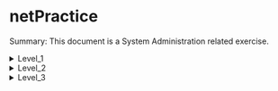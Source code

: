 # netPractice

Summary: This document is a System Administration related exercise.

<details>

<summary>Level_1</summary>
<p>
	<img src="https://raw.githubusercontent.com/Mustapha-Nawawi-T/netPractice/main/photos/Level_1.png" alt="image Level_1">
</p>

### to connect client A with client B the shold have same mask (255.255.255.0) thene the maske well split the ip address to tow parts (ip of the network and ip of the node or host) in these case the ip of the network is 104.96.23.0 so we have arange of ip we can use (104.96.23.1 to 104.96.23.254 the last one is for brodcatsting (104.96.23.255)) so we gave client A ip of (104.96.23.1) and clinet B ip of (104.96.23.12) ;

### to connect clinet D withe clint C we do the same then but these time we have mask of (255.255.0.0) so we have range (211.191.0.1 to 211.191.255.255) so we gave clinet D ip of (211.191.245.1) and clinet C ip of (211.191.245.75) ;

</details>

<details>

<summary>Level_2</summary>
<p>
	<img src="https://raw.githubusercontent.com/Mustapha-Nawawi-T/netPractice/main/photos/Level_2.png" alt="image Level_2">
</p>

### in these level we did like level_1 but we tested ip addresses like 127.0.0.1 (we can't use these addresses (127.0.0.0) to (127.255.255) becouse the are loop bach addresses)

### and also we work we the last maske we can use its (/30) it's same as (255.255.252) that we gave use just tow addresses that we need 0.0.0.1 and 0.0.0.2

</details>

<details>

<summary>Level_3</summary>
<p>
	<img src="https://raw.githubusercontent.com/Mustapha-Nawawi-T/netPractice/main/photos/Level_3.png" alt="image Level_2">
</p>

### we dide as the last tow levels but these time we have what cold a switch it's a divise that connect multiple devises to creat a large local area networl (LAN) and that devise operates in layer 2 becouse he is just work with MAC addresses 

</details>
